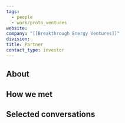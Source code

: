 ```yaml
---
tags:
  - people
  - work/proto_ventures
website: 
company: "[[Breakthrough Energy Ventures]]"
division: 
title: Partner
contact_type: investor
---
```

## About


## How we met


## Selected conversations
